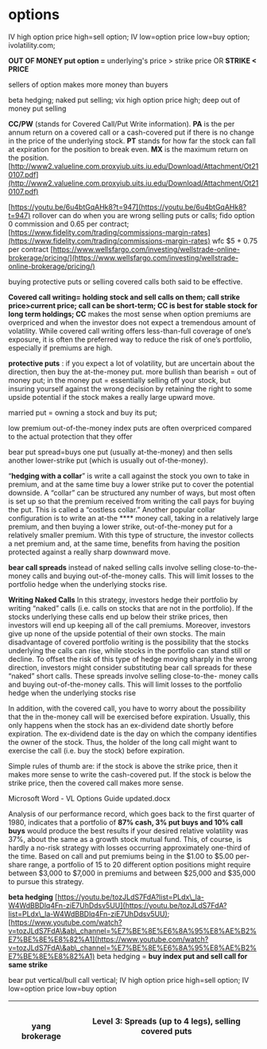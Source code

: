 # options

IV high option price high=sell option; IV low=option price low=buy option; ivolatility.com;

**OUT OF MONEY put option =** underlying's price > strike price OR **STRIKE < PRICE**

sellers of option makes more money than buyers

beta hedging; naked put selling; vix high option price high; deep out of money put selling

**CC/PW** (stands for Covered Call/Put Write information). **PA** is the per annum return on a covered call or a cash-covered put if there is no change in the price of the underlying stock. **PT** stands for how far the stock can fall at expiration for the position to break even. **MX** is the maximum return on the position. [http://www2.valueline.com.proxyiub.uits.iu.edu/Download/Attachment/Ot210107.pdf](http://www2.valueline.com.proxyiub.uits.iu.edu/Download/Attachment/Ot210107.pdf)

[https://youtu.be/6u4btGqAHk8?t=947](https://youtu.be/6u4btGqAHk8?t=947) rollover can do when you are wrong selling puts or calls; fido option 0 commission and 0.65 per contract; [https://www.fidelity.com/trading/commissions-margin-rates](https://www.fidelity.com/trading/commissions-margin-rates) wfc $5 + 0.75 per contract  [https://www.wellsfargo.com/investing/wellstrade-online-brokerage/pricing/](https://www.wellsfargo.com/investing/wellstrade-online-brokerage/pricing/)

buying protective puts or selling covered calls both said to be effective.

**Covered call writing= holding stock and sell calls on them; call strike price>current price; call can be short-term; CC is best for stable stock for long term holdings; CC** makes the most sense when option premiums are overpriced and when the investor does not expect a tremendous amount of volatility. While covered call writing offers less-than-full coverage of one’s exposure, it is often the preferred way to reduce the risk of one’s portfolio, especially if premiums are high.&#x20;

**protective puts** : if you expect a lot of volatility, but are uncertain about the direction, then buy the at-the-money put. more bullish than bearish = out of money put;  in the money put = essentially selling off your stock, but insuring yourself against the wrong decision by retaining the right to some upside potential if the stock makes a really large upward move.

married put = owning a stock and buy its put;&#x20;

low premium out-of-the-money index puts are often overpriced compared to the actual protection that they offer

bear put spread=buys one put (usually at-the-money) and then sells another lower-strike put (which is usually out of-the-money).

“**hedging with a collar**” is write a call against the stock you own to take in premium, and at the same time buy a lower strike put to cover the potential downside. A “collar” can be structured any number of ways, but most often is set up so that the premium received from writing the call pays for buying the put. This is called a “costless collar.” Another popular collar configuration is to write an at-the **** money call, taking in a relatively large premium, and then buying a lower strike, out-of-the-money put for a relatively smaller premium. With this type of structure, the investor collects a net premium and, at the same time, benefits from having the position protected against a really sharp downward move.

**bear call spreads** instead of naked selling calls involve selling close-to-the- money calls and buying out-of-the-money calls. This will limit losses to the portfolio hedge when the underlying stocks rise.

**Writing Naked Calls** In this strategy, investors hedge their portfolio by writing “naked” calls (i.e. calls on stocks that are not in the portfolio). If the stocks underlying these calls end up below their strike prices, then investors will end up keeping all of the call premiums. Moreover, investors give up none of the upside potential of their own stocks. The main disadvantage of covered portfolio writing is the possibility that the stocks underlying the calls can rise, while stocks in the portfolio can stand still or decline. To offset the risk of this type of hedge moving sharply in the wrong direction, investors might consider substituting bear call spreads for these “naked” short calls. These spreads involve selling close-to-the- money calls and buying out-of-the-money calls. This will limit losses to the portfolio hedge when the underlying stocks rise

In addition, with the covered call, you have to worry about the possibility that the in the-money call will be exercised before expiration. Usually, this only happens when the stock has an ex-dividend date shortly before expiration. The ex-dividend date is the day on which the company identifies the owner of the stock. Thus, the holder of the long call might want to exercise the call (i.e. buy the stock) before expiration.&#x20;

Simple rules of thumb are: if the stock is above the strike price, then it makes more sense to write the cash-covered put. If the stock is below the strike price, then the covered call makes more sense.

Microsoft Word - VL Options Guide updated.docx

Analysis of our performance record, which goes back to the first quarter of 1980, indicates that a portfolio of **87% cash, 3% put buys and 10% call buys** would produce the best results if your desired relative volatility was 37%, about the same as a growth stock mutual fund. This, of course, is hardly a no-risk strategy with losses occurring approximately one-third of the time. Based on call and put premiums being in the $1.00 to $5.00 per-share range, a portfolio of 15 to 20 different option positions might require between $3,000 to $7,000 in premiums and between $25,000 and $35,000 to pursue this strategy.



**beta hedging** [https://youtu.be/tozJLdS7FdA?list=PLdx\_la-W4WdBBDlq4Fn-ziE7UhDdsv5UU](https://youtu.be/tozJLdS7FdA?list=PLdx\_la-W4WdBBDlq4Fn-ziE7UhDdsv5UU); [https://www.youtube.com/watch?v=tozJLdS7FdA\&ab\_channel=%E7%BE%8E%E6%8A%95%E8%AE%B2%E7%BE%8E%E8%82%A1](https://www.youtube.com/watch?v=tozJLdS7FdA\&ab\_channel=%E7%BE%8E%E6%8A%95%E8%AE%B2%E7%BE%8E%E8%82%A1) beta hedging = **buy index put and sell call for same strike**

bear put vertical/bull call vertical; IV high option price high=sell option; IV low=option price low=buy option



| <p><br>yang brokerage</p> | Level 3: Spreads (up to 4 legs), selling covered puts |
| ------------------------- | ----------------------------------------------------- |
